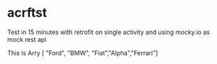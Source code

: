 # acrftst
Test in 15 minutes with retrofit on single activity and using mocky.io as mock rest api

This is Arry<String>
[ "Ford", "BMW", "Fiat","Alpha","Ferrari"]

